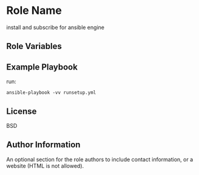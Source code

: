 Role Name
=========

install and subscribe for ansible engine


Role Variables
--------------


Example Playbook
----------------

run:

    ansible-playbook -vv runsetup.yml

License
-------

BSD

Author Information
------------------

An optional section for the role authors to include contact information, or a website (HTML is not allowed).
